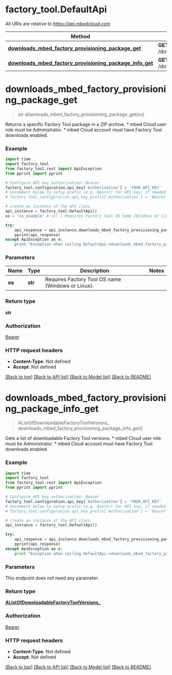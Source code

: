 # factory_tool.DefaultApi

All URIs are relative to *https://api.mbedcloud.com*

Method | HTTP request | Description
------------- | ------------- | -------------
[**downloads_mbed_factory_provisioning_package_get**](DefaultApi.md#downloads_mbed_factory_provisioning_package_get) | **GET** /downloads/mbed_factory_provisioning_package | 
[**downloads_mbed_factory_provisioning_package_info_get**](DefaultApi.md#downloads_mbed_factory_provisioning_package_info_get) | **GET** /downloads/mbed_factory_provisioning_package/info | 


# **downloads_mbed_factory_provisioning_package_get**
> str downloads_mbed_factory_provisioning_package_get(os)



Returns a specific Factory Tool package in a ZIP archive. * mbed Cloud user role must be Administrator. * mbed Cloud account must have Factory Tool downloads enabled. 

### Example 
```python
import time
import factory_tool
from factory_tool.rest import ApiException
from pprint import pprint

# Configure API key authorization: Bearer
factory_tool.configuration.api_key['Authorization'] = 'YOUR_API_KEY'
# Uncomment below to setup prefix (e.g. Bearer) for API key, if needed
# factory_tool.configuration.api_key_prefix['Authorization'] = 'Bearer'

# create an instance of the API class
api_instance = factory_tool.DefaultApi()
os = 'os_example' # str | Requires Factory Tool OS name (Windows or Linux).

try: 
    api_response = api_instance.downloads_mbed_factory_provisioning_package_get(os)
    pprint(api_response)
except ApiException as e:
    print "Exception when calling DefaultApi->downloads_mbed_factory_provisioning_package_get: %s\n" % e
```

### Parameters

Name | Type | Description  | Notes
------------- | ------------- | ------------- | -------------
 **os** | **str**| Requires Factory Tool OS name (Windows or Linux). | 

### Return type

**str**

### Authorization

[Bearer](../README.md#Bearer)

### HTTP request headers

 - **Content-Type**: Not defined
 - **Accept**: Not defined

[[Back to top]](#) [[Back to API list]](../README.md#documentation-for-api-endpoints) [[Back to Model list]](../README.md#documentation-for-models) [[Back to README]](../README.md)

# **downloads_mbed_factory_provisioning_package_info_get**
> AListOfDownloadableFactoryToolVersions_ downloads_mbed_factory_provisioning_package_info_get()



Gets a list of downloadable Factory Tool versions. * mbed Cloud user role must be Administrator. * mbed Cloud account must have Factory Tool downloads enabled. 

### Example 
```python
import time
import factory_tool
from factory_tool.rest import ApiException
from pprint import pprint

# Configure API key authorization: Bearer
factory_tool.configuration.api_key['Authorization'] = 'YOUR_API_KEY'
# Uncomment below to setup prefix (e.g. Bearer) for API key, if needed
# factory_tool.configuration.api_key_prefix['Authorization'] = 'Bearer'

# create an instance of the API class
api_instance = factory_tool.DefaultApi()

try: 
    api_response = api_instance.downloads_mbed_factory_provisioning_package_info_get()
    pprint(api_response)
except ApiException as e:
    print "Exception when calling DefaultApi->downloads_mbed_factory_provisioning_package_info_get: %s\n" % e
```

### Parameters
This endpoint does not need any parameter.

### Return type

[**AListOfDownloadableFactoryToolVersions_**](AListOfDownloadableFactoryToolVersions_.md)

### Authorization

[Bearer](../README.md#Bearer)

### HTTP request headers

 - **Content-Type**: Not defined
 - **Accept**: Not defined

[[Back to top]](#) [[Back to API list]](../README.md#documentation-for-api-endpoints) [[Back to Model list]](../README.md#documentation-for-models) [[Back to README]](../README.md)

